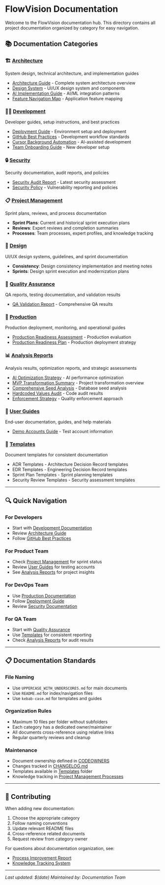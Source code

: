 # FlowVision Documentation

Welcome to the FlowVision documentation hub. This directory contains all project documentation organized by category for easy navigation.

## 📚 Documentation Categories

### 🏗️ [Architecture](./architecture/)

System design, technical architecture, and implementation guides

- [Architecture Guide](./architecture/ARCHITECTURE_GUIDE.md) - Complete system architecture overview
- [Design System](./architecture/DESIGN_SYSTEM.md) - UI/UX design system and components
- [AI Implementation Guide](./architecture/AI_IMPLEMENTATION_GUIDE.md) - AI/ML integration patterns
- [Feature Navigation Map](./architecture/FEATURE_NAVIGATION_MAP.md) - Application feature mapping

### 👨‍💻 [Development](./development/)

Developer guides, setup instructions, and best practices

- [Deployment Guide](./development/DEPLOYMENT.md) - Environment setup and deployment
- [GitHub Best Practices](./development/GITHUB_BEST_PRACTICES.md) - Development workflow standards
- [Cursor Background Automation](./development/CURSOR_BACKGROUND_AUTOMATION.md) - AI-assisted development
- [Team Onboarding Guide](./development/TEAM_ONBOARDING_GUIDE.md) - New developer setup

### 🔒 [Security](./security/)

Security documentation, audit reports, and policies

- [Security Audit Report](./security/SECURITY_AUDIT_REPORT.md) - Latest security assessment
- [Security Policy](../.github/SECURITY.md) - Vulnerability reporting and policies

### 📋 [Project Management](./project-management/)

Sprint plans, reviews, and process documentation

- **Sprint Plans**: Current and historical sprint execution plans
- **Reviews**: Expert reviews and completion summaries
- **Processes**: Team processes, expert profiles, and knowledge tracking

### 🎨 [Design](./design/)

UI/UX design systems, guidelines, and sprint documentation

- **Consistency**: Design consistency implementation and meeting notes
- **Sprints**: Design sprint execution and modernization plans

### 🧪 [Quality Assurance](./quality-assurance/)

QA reports, testing documentation, and validation results

- [QA Validation Report](./quality-assurance/QA_VALIDATION_REPORT.md) - Comprehensive QA results

### 🚀 [Production](./production/)

Production deployment, monitoring, and operational guides

- [Production Readiness Assessment](./production/PRODUCTION_READINESS_ASSESSMENT.md) - Production evaluation
- [Production Readiness Plan](./production/PRODUCTION_READINESS_PLAN.md) - Production deployment strategy

### 📊 [Analysis Reports](./analysis-reports/)

Analysis results, optimization reports, and strategic assessments

- [AI Optimization Strategy](./analysis-reports/AI_OPTIMIZATION_STRATEGY.md) - AI performance optimization
- [MVP Transformation Summary](./analysis-reports/MVP_TRANSFORMATION_SUMMARY.md) - Project transformation overview
- [Comprehensive Seed Analysis](./analysis-reports/COMPREHENSIVE_SEED_ANALYSIS_REPORT.md) - Database seed analysis
- [Hardcoded Values Audit](./analysis-reports/HARDCODED_VALUES_AUDIT_REPORT.md) - Code audit results
- [Enforcement Strategy](./analysis-reports/ENFORCEMENT_STRATEGY.md) - Quality enforcement approach

### 👥 [User Guides](./user-guides/)

End-user documentation, guides, and help materials

- [Demo Accounts Guide](./user-guides/DEMO_ACCOUNTS_GUIDE.md) - Test account information

### 📝 [Templates](./templates/)

Document templates for consistent documentation

- ADR Templates - Architecture Decision Record templates
- EDR Templates - Engineering Decision Record templates
- Sprint Plan Templates - Sprint planning templates
- Security Review Templates - Security assessment templates

---

## 🔍 Quick Navigation

### For Developers

- Start with [Development Documentation](./development/)
- Review [Architecture Guide](./architecture/ARCHITECTURE_GUIDE.md)
- Follow [GitHub Best Practices](./development/GITHUB_BEST_PRACTICES.md)

### For Product Team

- Check [Project Management](./project-management/) for sprint status
- Review [User Guides](./user-guides/) for testing accounts
- See [Analysis Reports](./analysis-reports/) for project insights

### For DevOps Team

- Use [Production Documentation](./production/)
- Follow [Deployment Guide](./development/DEPLOYMENT.md)
- Review [Security Documentation](./security/)

### For QA Team

- Start with [Quality Assurance](./quality-assurance/)
- Use [Templates](./templates/) for consistent reporting
- Check [Analysis Reports](./analysis-reports/) for audit results

---

## 📋 Documentation Standards

### File Naming

- Use `UPPERCASE_WITH_UNDERSCORES.md` for main documents
- Use `README.md` for index/navigation files
- Use `kebab-case.md` for templates and guides

### Organization Rules

- Maximum 10 files per folder without subfolders
- Each category has a dedicated owner/maintainer
- All documents cross-reference using relative links
- Regular quarterly reviews and cleanup

### Maintenance

- Document ownership defined in [CODEOWNERS](../.github/CODEOWNERS)
- Changes tracked in [CHANGELOG.md](../CHANGELOG.md)
- Templates available in [Templates](./templates/) folder
- Knowledge tracking in [Project Management Processes](./project-management/processes/)

---

## 🤝 Contributing

When adding new documentation:

1. Choose the appropriate category
2. Follow naming conventions
3. Update relevant README files
4. Cross-reference related documents
5. Request review from category owner

For questions about documentation organization, see:

- [Process Improvement Report](./project-management/processes/PROCESS_IMPROVEMENT_REPORT.md)
- [Knowledge Tracking System](./project-management/processes/KNOWLEDGE_TRACKING_SYSTEM.md)

---

_Last updated: $(date)_
_Maintained by: Documentation Team_
